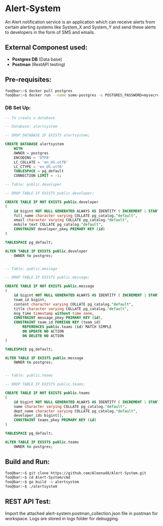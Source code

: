 # Alert-System

An Alert notification service is an application which can receive alerts from certain alerting systems like System_X and System_Y and send these alerts to developers in the form of SMS and emails.

## External Componest used:

- **Postgres DB** (Data base)
- **Postman** (RestAPI testing)

## Pre-requisites:

```bash
foo@bar:~$ docker pull postgres
foo@bar:~$ docker run --name some-postgres -e POSTGRES_PASSWORD=mysecretpassword -d postgres
```

### DB Set Up:

```sql
-- To create a database

-- Database: alertsystem

-- DROP DATABASE IF EXISTS alertsystem;

CREATE DATABASE alertsystem
    WITH
    OWNER = postgres
    ENCODING = 'UTF8'
    LC_COLLATE = 'en_US.utf8'
    LC_CTYPE = 'en_US.utf8'
    TABLESPACE = pg_default
    CONNECTION LIMIT = -1;

-- Table: public.developer

-- DROP TABLE IF EXISTS public.developer;

CREATE TABLE IF NOT EXISTS public.developer
(
    id bigint NOT NULL GENERATED ALWAYS AS IDENTITY ( INCREMENT 1 START 1000 MINVALUE 1000 MAXVALUE 10000000 CACHE 1 ),
    full_name character varying COLLATE pg_catalog."default",
    email character varying COLLATE pg_catalog."default",
    mobile text COLLATE pg_catalog."default",
    CONSTRAINT developer_pkey PRIMARY KEY (id)
)

TABLESPACE pg_default;

ALTER TABLE IF EXISTS public.developer
    OWNER to postgres;


-- Table: public.message

-- DROP TABLE IF EXISTS public.message;

CREATE TABLE IF NOT EXISTS public.message
(
    id bigint NOT NULL GENERATED ALWAYS AS IDENTITY ( INCREMENT 1 START 1000 MINVALUE 1000 MAXVALUE 10000000 CACHE 1 ),
    team_id bigint,
    content character varying COLLATE pg_catalog."default",
    title character varying COLLATE pg_catalog."default",
    msg_time timestamp without time zone,
    CONSTRAINT message_pkey PRIMARY KEY (id),
    CONSTRAINT team_id FOREIGN KEY (team_id)
        REFERENCES public.teams (id) MATCH SIMPLE
        ON UPDATE NO ACTION
        ON DELETE NO ACTION
)

TABLESPACE pg_default;

ALTER TABLE IF EXISTS public.message
    OWNER to postgres;


-- Table: public.teams

-- DROP TABLE IF EXISTS public.teams;

CREATE TABLE IF NOT EXISTS public.teams
(
    id bigint NOT NULL GENERATED ALWAYS AS IDENTITY ( INCREMENT 1 START 1000 MINVALUE 1000 MAXVALUE 99999999999999 CACHE 1 ),
    name character varying COLLATE pg_catalog."default",
    dept_name character varying COLLATE pg_catalog."default",
    developer_ids bigint[],
    CONSTRAINT teams_pkey PRIMARY KEY (id)
)

TABLESPACE pg_default;

ALTER TABLE IF EXISTS public.teams
    OWNER to postgres;

```

## Build and Run:

```bash
foo@bar:~$ git clone https://github.com/Aleena48/Alert-System.git
foo@bar:~$ cd Alert-System/cmd
foo@bar:~$ go build -o alertsystem
foo@bar:~$ ./alertsystem
```

## REST API Test:

Import the attached alert-system.postman_collection.json file in postman for workspace.
Logs are stored in logs folder for debugging.
